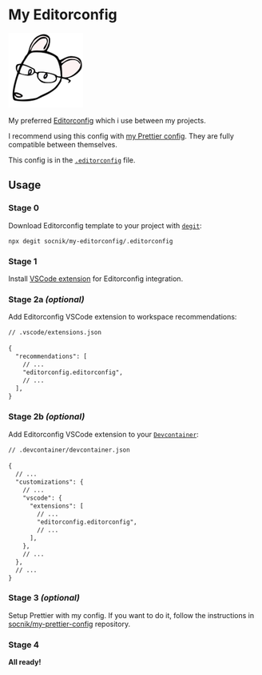 # My Editorconfig

<a href="https://editorconfig.org"><img src="https://raw.githubusercontent.com/editorconfig/editorconfig/master/assets/EditorConfig_Logo.svg" alt="Editorconfig icon" width="150" height="150" /></a>

My preferred [Editorconfig](https://editorconfig.org) which i use between my projects.

I recommend using this config with [my Prettier config](https://github.com/socnik/my-prettier-config). They are fully compatible between themselves.

This config is in the [`.editorconfig`](https://github.com/socnik/my-editorconfig/tree/main/.editorconfig) file.

## Usage

### Stage 0

Download Editorconfig template to your project with [`degit`](https://github.com/Rich-Harris/degit):

```shell
npx degit socnik/my-editorconfig/.editorconfig
```

### Stage 1

Install [VSCode extension](https://marketplace.visualstudio.com/items?itemName=EditorConfig.EditorConfig) for Editorconfig integration.

### Stage 2a _(optional)_

Add Editorconfig VSCode extension to workspace recommendations:

```jsonc
// .vscode/extensions.json

{
  "recommendations": [
    // ...
    "editorconfig.editorconfig",
    // ...
  ],
}
```

### Stage 2b _(optional)_

Add Editorconfig VSCode extension to your [`Devcontainer`](https://code.visualstudio.com/docs/devcontainers/containers):

```jsonc
// .devcontainer/devcontainer.json

{
  // ...
  "customizations": {
    // ...
    "vscode": {
      "extensions": [
        // ...
        "editorconfig.editorconfig",
        // ...
      ],
    },
    // ...
  },
  // ...
}
```

### Stage 3 _(optional)_

Setup Prettier with my config. If you want to do it, follow the instructions in [socnik/my-prettier-config](https://github.com/socnik/my-prettier-config#readme) repository.

### Stage 4

**All ready!**
